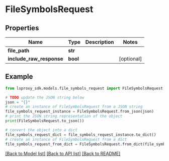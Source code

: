 # FileSymbolsRequest


## Properties

Name | Type | Description | Notes
------------ | ------------- | ------------- | -------------
**file_path** | **str** |  | 
**include_raw_response** | **bool** |  | [optional] 

## Example

```python
from lsproxy_sdk.models.file_symbols_request import FileSymbolsRequest

# TODO update the JSON string below
json = "{}"
# create an instance of FileSymbolsRequest from a JSON string
file_symbols_request_instance = FileSymbolsRequest.from_json(json)
# print the JSON string representation of the object
print(FileSymbolsRequest.to_json())

# convert the object into a dict
file_symbols_request_dict = file_symbols_request_instance.to_dict()
# create an instance of FileSymbolsRequest from a dict
file_symbols_request_from_dict = FileSymbolsRequest.from_dict(file_symbols_request_dict)
```
[[Back to Model list]](../README.md#documentation-for-models) [[Back to API list]](../README.md#documentation-for-api-endpoints) [[Back to README]](../README.md)


